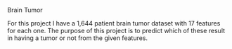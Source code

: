Brain Tumor 

For this project I have a 1,644 patient brain tumor dataset with 17 features for each one. The purpose of this project is to predict which of these result in having a tumor or not from the given features.

